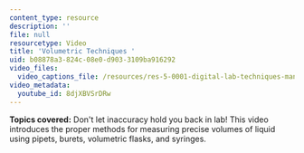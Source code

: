 ```yaml
---
content_type: resource
description: ''
file: null
resourcetype: Video
title: 'Volumetric Techniques '
uid: b08878a3-824c-08e0-d903-3109ba916292
video_files:
  video_captions_file: /resources/res-5-0001-digital-lab-techniques-manual-spring-2007/videos/volumetric-techniques/8djXBVSrDRw.vtt
video_metadata:
  youtube_id: 8djXBVSrDRw
---
```


**Topics covered:** Don't let inaccuracy hold you back in lab! This video introduces the proper methods for measuring precise volumes of liquid using pipets, burets, volumetric flasks, and syringes.